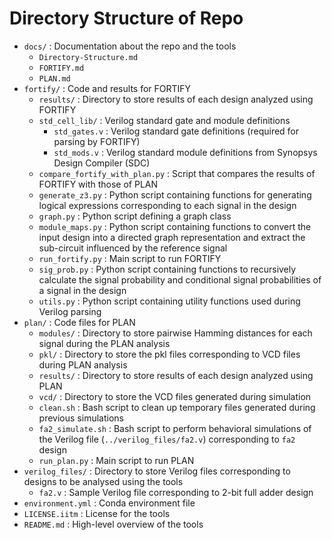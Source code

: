 # Directory Structure of Repo

- `docs/` : Documentation about the repo and the tools
  - `Directory-Structure.md`
  - `FORTIFY.md`
  - `PLAN.md`
- `fortify/` : Code and results for FORTIFY
  - `results/` : Directory to store results of each design analyzed using FORTIFY
  - `std_cell_lib/` : Verilog standard gate and module definitions
    - `std_gates.v` : Verilog standard gate definitions (required for parsing by FORTIFY)
    - `std_mods.v` : Verilog standard module definitions from Synopsys Design Compiler (SDC)
  - `compare_fortify_with_plan.py` : Script that compares the results of FORTIFY with those of PLAN
  - `generate_z3.py` : Python script containing functions for generating logical expressions corresponding to each signal in the design
  - `graph.py` : Python script defining a graph class
  - `module_maps.py` : Python script containing functions to convert the input design into a directed graph representation and extract the sub-circuit influenced by the reference signal
  - `run_fortify.py` : Main script to run FORTIFY
  - `sig_prob.py` : Python script containing functions to recursively calculate the signal probability and conditional signal probabilities of a signal in the design
  - `utils.py` : Python script containing utility functions used during Verilog parsing
- `plan/` : Code files for PLAN
  - `modules/` : Directory to store pairwise Hamming distances for each signal during the PLAN analysis
  - `pkl/` : Directory to store the pkl files corresponding to VCD files during PLAN analysis
  - `results/` : Directory to store results of each design analyzed using PLAN
  - `vcd/` : Directory to store the VCD files generated during simulation
  - `clean.sh` : Bash script to clean up temporary files generated during previous simulations
  - `fa2_simulate.sh` : Bash script to perform behavioral simulations of the Verilog file (`../verilog_files/fa2.v`) corresponding to `fa2` design
  - `run_plan.py` : Main script to run PLAN
- `verilog_files/` : Directory to store Verilog files corresponding to designs to be analysed using the tools
  - `fa2.v` : Sample Verilog file corresponding to 2-bit full adder design
- `environment.yml` : Conda environment file
- `LICENSE.iitm` : License for the tools
- `README.md` : High-level overview of the tools

